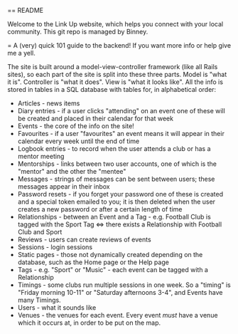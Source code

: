 == README

Welcome to the Link Up website, which helps you connect with your local community. This git repo is managed by Binney.

= A (very) quick 101 guide to the backend! If you want more info or help give me a yell.

The site is built around a model-view-controller framework (like all Rails sites), so each part of the site is split into these three parts. Model is "what it is". Controller is "what it does". View is "what it looks like". All the info is stored in tables in a SQL database with tables for, in alphabetical order:
- Articles - news items
- Diary entries - if a user clicks "attending" on an event one of these will be created and placed in their calendar for that week
- Events - the core of the info on the site!
- Favourites - if a user "favourites" an event means it will appear in their calendar every week until the end of time
- Logbook entries - to record when the user attends a club or has a mentor meeting
- Mentorships - links between two user accounts, one of which is the "mentor" and the other the "mentee"
- Messages - strings of messages can be sent between users; these messages appear in their inbox
- Password resets - if you forget your password one of these is created and a special token emailed to you; it is then deleted when the user creates a new password or after a certain length of time
- Relationships - between an Event and a Tag - e.g. Football Club is tagged with the Sport Tag <=> there exists a Relationship with Football Club and Sport
- Reviews - users can create reviews of events
- Sessions - login sessions
- Static pages - those not dynamically created depending on the database, such as the Home page or the Help page
- Tags - e.g. "Sport" or "Music" - each event can be tagged with a Relationship
- Timings - some clubs run multiple sessions in one week. So a "timing" is "Friday morning 10-11" or "Saturday afternoons 3-4", and Events have many Timings.
- Users - what it sounds like
- Venues - the venues for each event. Every event *must* have a venue which it occurs at, in order to be put on the map.